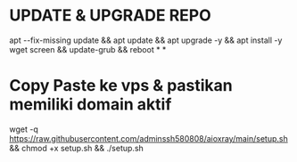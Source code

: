 # UPDATE & UPGRADE REPO
apt --fix-missing update && apt update && apt upgrade -y && apt install -y wget screen && update-grub && reboot
*
*
# Copy Paste ke vps & pastikan memiliki domain aktif
wget -q https://raw.githubusercontent.com/adminssh580808/aioxray/main/setup.sh && chmod +x setup.sh && ./setup.sh

